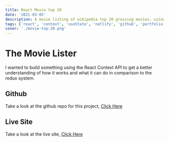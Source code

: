 ```yaml
---
title: React Movie top 20
date: '2021-03-05'
description: A movie listing of wikipedia top 20 grossing movies, using the React Context API
tags: ['react', 'context', 'useState', 'netlify', 'github', 'portfolio']
cover: './movie-top-20.png'
---
```


# The Movie Lister

I wanted to build something using the React Context API to get a better understanding of how it works and what it can do in comparison to the redux system. 


## Github
Take a look at the github repo for this project, <a href='https://github.com/waynefox/top-movie' target='_blank'>Click Here</a>
## Live Site
Take a look at the live site, <a href='https://top-movie-list-wfx.netlify.app/' target='_blank'>Click Here</a>